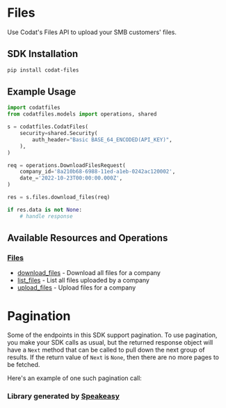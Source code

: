 # Files
    
﻿Use Codat's Files API to upload your SMB customers' files.

<!-- Start SDK Installation -->
## SDK Installation

```bash
pip install codat-files
```
<!-- End SDK Installation -->

## Example Usage
<!-- Start SDK Example Usage -->
```python
import codatfiles
from codatfiles.models import operations, shared

s = codatfiles.CodatFiles(
    security=shared.Security(
        auth_header="Basic BASE_64_ENCODED(API_KEY)",
    ),
)

req = operations.DownloadFilesRequest(
    company_id='8a210b68-6988-11ed-a1eb-0242ac120002',
    date_='2022-10-23T00:00:00.000Z',
)

res = s.files.download_files(req)

if res.data is not None:
    # handle response
```
<!-- End SDK Example Usage -->

<!-- Start SDK Available Operations -->
## Available Resources and Operations


### [Files](docs/sdks/files/README.md)

* [download_files](docs/sdks/files/README.md#download_files) - Download all files for a company
* [list_files](docs/sdks/files/README.md#list_files) - List all files uploaded by a company
* [upload_files](docs/sdks/files/README.md#upload_files) - Upload files for a company
<!-- End SDK Available Operations -->



<!-- Start Dev Containers -->



<!-- End Dev Containers -->



<!-- Start Pagination -->
# Pagination

Some of the endpoints in this SDK support pagination. To use pagination, you make your SDK calls as usual, but the
returned response object will have a `Next` method that can be called to pull down the next group of results. If the
return value of `Next` is `None`, then there are no more pages to be fetched.

Here's an example of one such pagination call:


<!-- End Pagination -->

<!-- Placeholder for Future Speakeasy SDK Sections -->


### Library generated by [Speakeasy](https://docs.speakeasyapi.dev/docs/using-speakeasy/client-sdks)
